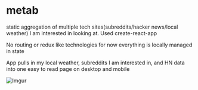 # metab
static aggregation of multiple tech sites(subreddits/hacker news/local weather) I am interested in looking at. Used create-react-app


No routing or redux like technologies for now everything is locally managed in state

App pulls in my local weather, subreddits I am interested in, and HN data into one easy to read page  on desktop and mobile

![Imgur](http://i.imgur.com/4vi4hjA.png)
